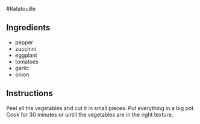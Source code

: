 #Ratatouille

## Ingredients

* pepper
* zucchini
* eggplant
* tomatoes
* garlic
* onion

## Instructions
Peel all the vegetables and cut it in small pieces. 
Put everything in a big pot.
Cook for 30 minutes or untill the vegetables are in the right texture.

